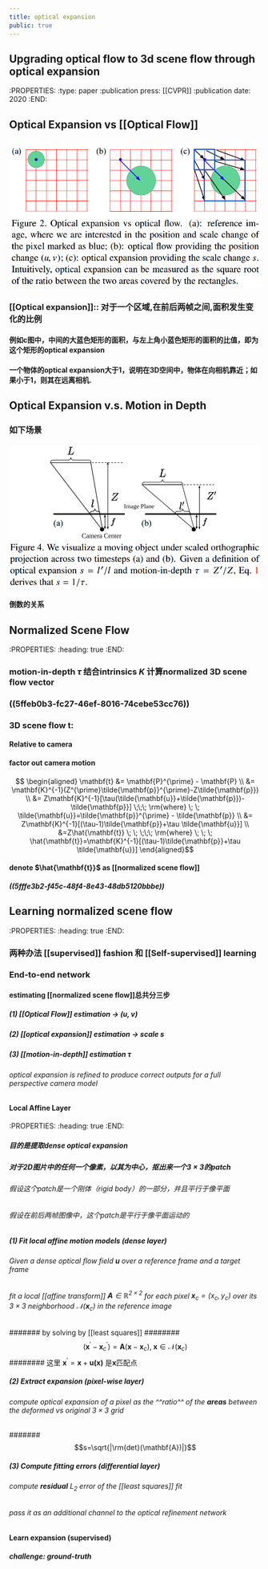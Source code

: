 ```yaml
---
title: optical expansion
public: true
---
```


## Upgrading optical flow to 3d scene flow through optical expansion
:PROPERTIES:
:type: paper
:publication press: [[CVPR]]
:publication date: 2020
:END:
## Optical Expansion vs [[Optical Flow]]
### ![image.png](/assets/pages_optical_expansion_1610542666164_0.png)
### [[Optical expansion]]:: 对于一个区域,在前后两帧之间,面积发生变化的比例
#### 例如c图中，中间的大蓝色矩形的面积，与左上角小蓝色矩形的面积的比值，即为这个矩形的optical expansion
#### 一个物体的optical expansion大于1，说明在3D空间中，物体在向相机靠近；如果小于1，则其在远离相机.
## Optical Expansion v.s. Motion in Depth
### 如下场景
#### ![image.png](/assets/pages_optical_expansion_1610601931342_0.png)
#### 倒数的关系
## Normalized Scene Flow
:PROPERTIES:
:heading: true
:END:
### motion-in-depth $\tau$ 结合intrinsics $K$ 计算normalized 3D scene flow vector
### ((5ffeb0b3-fc27-46ef-8016-74cebe53cc76))
### 3D scene flow $\mathbf{t}$:
#### Relative to camera
#### factor out camera motion
####
$$ \begin{aligned} \mathbf{t} &= \mathbf{P}^{\prime} - \mathbf{P} \\ &= \mathbf{K}^{-1}(Z^{\prime}\tilde{\mathbf{p}}^{\prime}-Z\tilde{\mathbf{p}})  \\ &= Z\mathbf{K}^{-1}[\tau(\tilde{\mathbf{u}}+\tilde{\mathbf{p}})-\tilde{\mathbf{p}}] \;\;\; \rm{where} \; \; \tilde{\mathbf{u}}=\tilde{\mathbf{p}}^{\prime} - \tilde{\mathbf{p}} \\ 
&= Z\mathbf{K}^{-1}[(\tau-1)\tilde{\mathbf{p}}+\tau \tilde{\mathbf{u}}] \\ &=Z\hat{\mathbf{t}}  \; \; \;\;\; \rm{where} \; \; \; \hat{\mathbf{t}}=\mathbf{K}^{-1}[(\tau-1)\tilde{\mathbf{p}}+\tau \tilde{\mathbf{u}}] \end{aligned}$$
#### denote $\hat{\mathbf{t}}$ as [[normalized scene flow]]
##### ((5fffe3b2-f45c-48f4-8e43-48db5120bbbe))
## Learning normalized scene flow
:PROPERTIES:
:heading: true
:END:
### 两种办法 [[supervised]] fashion 和 [[Self-supervised]]  learning
### End-to-end network
#### estimating [[normalized scene flow]]总共分三步
##### (1) [[Optical Flow]] estimation -> $(u, v)$
##### (2) [[optical expansion]] estimation -> scale $s$
##### (3) [[motion-in-depth]] estimation $\tau$
###### optical expansion is refined to produce correct outputs for a full perspective camera model
#### Local Affine Layer
:PROPERTIES:
:heading: true
:END:
##### **目的**是提取**dense** optical expansion
##### 对于2D图片中的任何一个像素，以其为中心，抠出来一个$3\times 3$的patch
###### 假设这个patch是一个刚体（rigid body）的一部分，并且平行于像平面
###### 假设在前后两帧图像中，这个patch是平行于像平面运动的
##### (1) Fit local affine motion models  _(dense layer)_
###### Given a dense optical flow field $\mathbf{u}$ over a reference frame and a target frame
###### fit a local [[affine transform]] $\mathbf{A}\in{\mathbb{R}^{2\times 2}}$ for each pixel $\mathbf{x}_c=(x_c,y_c)$ over its $3\times 3$ neighborhood $\mathcal{N}(\mathbf{x}_c)$ in the reference image
####### by solving by [[least squares]]
########
$$(\mathbf{x}^{\prime}-\mathbf{x}^{\prime}_c)=\mathbf{A}(\mathbf{x}-\mathbf{x}_c), \; \mathbf{x}\in{\mathcal{N}(\mathbf{x}_c)}$$
######## 这里 $\mathbf{x}^{\prime}=\mathbf{x}+\mathbf{u(x)}$ 是$\mathbf{x}$匹配点
##### (2) Extract expansion _(pixel-wise layer)_
###### compute optical expansion of a pixel as the ^^ratio^^ of the **areas** between the deformed vs original $3\times 3$ grid
#######
$$s=\sqrt{|\rm{det}(\mathbf{A})|}$$
##### (3) Compute fitting errors _(differential layer)_
###### compute **residual** $L_2$ error of the [[least squares]] fit
###### pass it as an additional channel to the optical refinement network
#### Learn expansion (**supervised**)
##### challenge: ground-truth
#####
